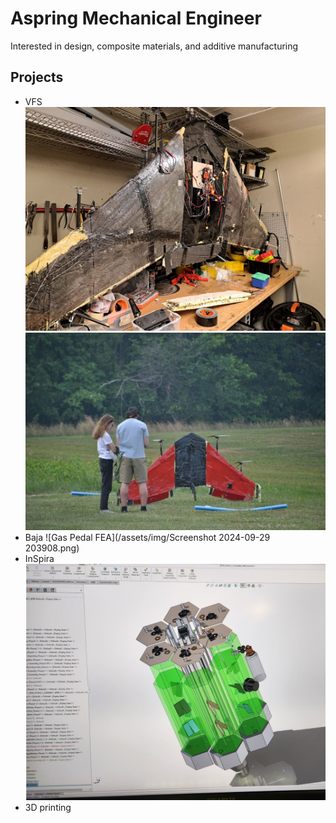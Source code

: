 # Aspring Mechanical Engineer
Interested in design, composite materials, and additive manufacturing

## Projects
- VFS
![](/assets/img/VFS-1.jpg)
![](/assets/img/VFS-2.jpg)
- Baja
![Gas Pedal FEA](/assets/img/Screenshot 2024-09-29 203908.png)
- InSpira
![](/assets/img/Inspira-1.jpg)
- 3D printing
